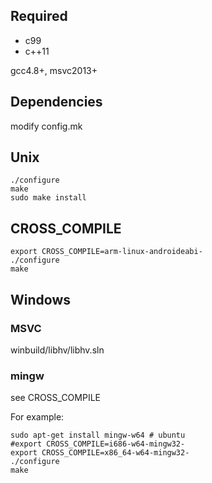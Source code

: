 ## Required

- c99
- c++11

gcc4.8+, msvc2013+

## Dependencies
modify config.mk

## Unix
```
./configure
make
sudo make install
```

## CROSS_COMPILE
```
export CROSS_COMPILE=arm-linux-androideabi-
./configure
make
```

## Windows
### MSVC
winbuild/libhv/libhv.sln

### mingw
see CROSS_COMPILE

For example:
```
sudo apt-get install mingw-w64 # ubuntu
#export CROSS_COMPILE=i686-w64-mingw32-
export CROSS_COMPILE=x86_64-w64-mingw32-
./configure
make
```

